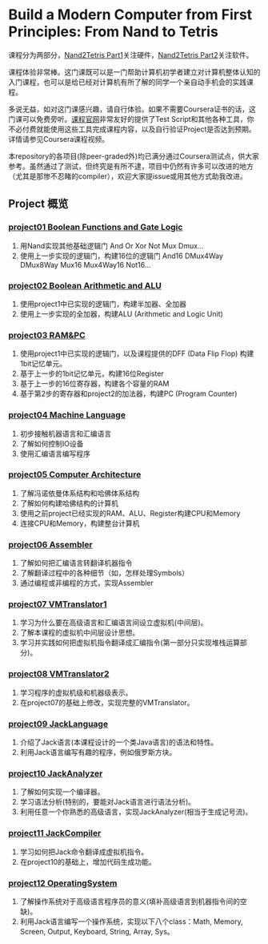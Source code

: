# Build a Modern Computer from First Principles: From Nand to Tetris

课程分为两部分，[Nand2Tetris Part1](https://www.coursera.org/learn/nand2tetris1)关注硬件，[Nand2Tetris Part2](https://www.coursera.org/learn/nand2tetris2)关注软件。

课程体验非常棒。这门课既可以是一门帮助计算机初学者建立对计算机整体认知的入门课程，也可以是给已经对计算机有所了解的同学一个亲自动手机会的实践课程。

多说无益，如对这门课感兴趣，请自行体验。如果不需要Coursera证书的话，这门课可以免费旁听。[课程官网](https://www.nand2tetris.org/software)非常友好的提供了Test Script和其他各种工具，你不必付费就能使用这些工具完成课程内容，以及自行验证Project是否达到预期。详情请参见Coursera课程视频。

本repository的各项目(除peer-graded外)均已满分通过Coursera测试点，供大家参考。虽然通过了测试，但终究是有所不逮，项目中仍然有许多可以改进的地方（尤其是那惨不忍睹的compiler），欢迎大家提issue或用其他方式助我改进。

## Project 概览
### [project01 Boolean Functions and Gate Logic](projects/01/)
1. 用Nand实现其他基础逻辑门 And Or Xor Not Mux Dmux...
2. 使用上一步实现的逻辑门，构建16位的逻辑门 And16 DMux4Way DMux8Way Mux16 Mux4Way16 Not16...

### [project02 Boolean Arithmetic and ALU](projects/02/)
1. 使用project1中已实现的逻辑门，构建半加器、全加器
2. 使用上一步实现的全加器，构建ALU (Arithmetic and Logic Unit)

### [project03 RAM&PC](projects/03/)
1. 使用project1中已实现的逻辑门，以及课程提供的DFF (Data Flip Flop) 构建1bit记忆单元。
2. 基于上一步的1bit记忆单元，构建16位Register
3. 基于上一步的16位寄存器，构建各个容量的RAM
4. 基于第2步的寄存器和project2的加法器，构建PC (Program Counter)

### [project04 Machine Language](projects/04/)
1. 初步接触机器语言和汇编语言
2. 了解如何控制IO设备
3. 使用汇编语言编写程序

### [project05 Computer Architecture](projects/05/)
1. 了解冯诺依曼体系结构和哈佛体系结构
2. 了解如何构建哈佛结构的计算机
3. 使用之前project已经实现的RAM、ALU、Register构建CPU和Memory
4. 连接CPU和Memory，构建整台计算机

### [project06 Assembler](projects/06/)
1. 了解如何把汇编语言转翻译机器指令
2. 了解翻译过程中的各种细节（如，怎样处理Symbols）
3. 通过编程或非编程的方式，实现Assembler

### [project07 VMTranslator1](projects/07/)
1. 学习为什么要在高级语言和汇编语言间设立虚拟机(中间层)。
2. 了解本课程的虚拟机中间层设计思想。
3. 学习并实践如何把虚拟机指令翻译成汇编指令(第一部分只实现堆栈运算部分)。

### [project08 VMTranslator2](projects/08/)
1. 学习程序的虚拟机级和机器级表示。
2. 在project07的基础上修改，实现完整的VMTranslator。

### [project09 JackLanguage](projects/09/)
1. 介绍了Jack语言(本课程设计的一个类Java语言)的语法和特性。
2. 利用Jack语言编写有趣的程序，例如俄罗斯方块。

### [project10 JackAnalyzer](projects/10/)
1. 了解如何实现一个编译器。
2. 学习语法分析(特别的，要能对Jack语言进行语法分析)。
3. 利用任意一个你熟悉的高级语言，实现JackAnalyzer(相当于生成记号流)。

### [project11 JackCompiler](projects/11/)
1. 学习如何把Jack命令翻译成虚拟机指令。
2. 在project10的基础上，增加代码生成功能。

### [project12 OperatingSystem](projects/12/)
1. 了解操作系统对于高级语言程序员的意义(填补高级语言到机器指令间的空缺)。
2. 利用Jack语言编写一个操作系统，实现以下八个class：Math, Memory, Screen, Output, Keyboard, String, Array, Sys。